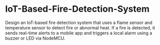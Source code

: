 # IoT-Based-Fire-Detection-System
Design an IoT-based fire detection system that uses a flame sensor and temperature sensor to detect fire or abnormal heat. If a fire is detected, it sends real-time alerts to a mobile app and triggers a local alarm using a buzzer or LED via NodeMCU.

